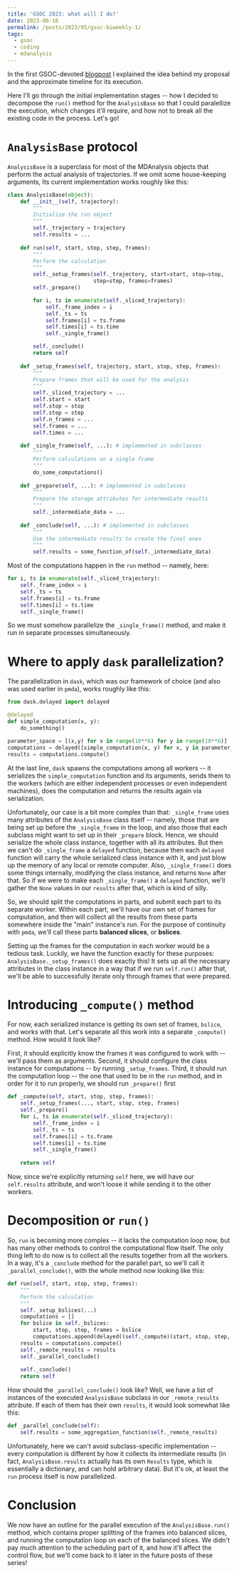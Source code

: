 ```yaml
---
title: 'GSOC 2023: what will I do?'
date: 2023-06-16
permalink: /posts/2023/05/gsoc-biweekly-1/
tags:
  - gsoc
  - coding
  - mdanalysis
---
```


In the first GSOC-devoted [blogpost](https://marinegor.github.io/posts/2023/05/gsoc-proposal/) I explained the idea behind my proposal and the approximate timeline for its execution.

Here I'll go through the initial implementation stages -- how I decided to decompose the `run()` method for the `AnalysisBase` so that I could paralellize the execution, which changes it'll require, and how not to break all the existing code in the process. Let's go!

# `AnalysisBase` protocol

`AnalysisBase` is a superclass for most of the MDAnalysis objects that perform the actual analysis of trajectories. If we omit some house-keeping arguments, Its current implementation works roughly like this:

```python
class AnalysisBase(object):
	def __init__(self, trajectory):
		"""
		Initialize the run object
		"""
		self._trajectory = trajectory
		self.results = ...
	
	def run(self, start, stop, step, frames):
		"""
		Perform the calculation
		"""
		self._setup_frames(self._trajectory, start=start, stop=stop,
						   step=step, frames=frames)
		self._prepare()

		for i, ts in enumerate(self._sliced_trajectory):
			self._frame_index = i
			self._ts = ts
			self.frames[i] = ts.frame
			self.times[i] = ts.time
			self._single_frame()

		self._conclude()
		return self
	
	def _setup_frames(self, trajectory, start, stop, step, frames):
		"""
		Prepare frames that will be used for the analysis
		"""
		self._sliced_trajectory = ...
		self.start = start
		self.stop = stop
		self.step = step
		self.n_frames = ...
		self.frames = ...
		self.times = ...
	
	def _single_frame(self, ...): # implemented in subclasses
		"""
		Perform calculations on a single frame
		"""
		do_some_computations()
	
	def _prepare(self, ...): # implemented in subclasses
		"""
		Prepare the storage attributes for intermediate results
		"""
		self._intermediate_data = ...
	
	def _conclude(self, ...): # implemented in subclasses
		"""
		Use the intermediate results to create the final ones
		"""
		self.results = some_function_of(self._intermediate_data)
```

Most of the computations happen in the `run` method -- namely, here:

```python
for i, ts in enumerate(self._sliced_trajectory):
	self._frame_index = i
	self._ts = ts
	self.frames[i] = ts.frame
	self.times[i] = ts.time
	self._single_frame()
```

So we must somehow parallelize the `_single_frame()` method, and make it run in separate processes simultaneously.

# Where to apply `dask` parallelization?
The parallelization in `dask`, which was our framework of choice (and also was used earlier in `pmda`), works roughly like this:
```python
from dask.delayed import delayed

@delayed
def simple_computation(x, y):
	do_something()

parameter_space = [(x,y) for x in range(10**6) for y in range(10**6)]
computations = delayed([simple_computation(x, y) for x, y in parameter_space])
results = computations.compute()
```
At the last line, `dask` spawns the computations among all workers -- it serializes the `simple_computation` function and its arguments, sends them to the workers (which are either independent processes or even independent machines), does the computation and returns the results again via serialization.

Unfortunately, our case is a bit more complex than that: `_single_frame` uses many attributes of the `AnalysisBase` class itself -- namely, those that are being set up before the `_single_frame` in the loop, and also those that each subclass might want to set up in their `_prepare` block. Hence, we should serialize the whole class instance, together with all its attributes. But then we can't do `_single_frame` a `delayed` function, because then each `delayed` function will carry the whole serialized class instance with it, and just blow up the memory of any local or remote computer.
Also, `_single_frame()` does some things internally, modifying the class instance, and returns `None` after that. So if we were to make each `_single_frame()` a `delayed` function, we'll gather the `None` values in our `results` after that, which is kind of silly.

So, we should split the computations in parts, and submit each part to its separate worker. Within each part, we'll have our own set of frames for computation, and then will collect all the results from these parts somewhere inside the "main" instance's run. For the purpose of continuity with `pmda`, we'll call these parts **balanced slices**, or **bslices**.

Setting up the frames for the computation in each worker would be a tedious task. Luckily, we have the function exactly for these purposes: `AnalysisBase._setup_frames()` does exactly this! It sets up all the necessary attributes in the class instance in a way that if we run `self.run()` after that, we'll be able to successfully iterate only through frames that were prepared.

# Introducing `_compute()` method
For now, each serialized instance is getting its own set of frames, `bslice`, and works with that. Let's separate all this work into a separate `_compute()` method. How would it look like? 

First, it should explicitly know the frames it was configured to work with -- we'll pass them as arguments. Second, it should configure the class instance for computations -- by running `_setup_frames`. Third, it should run the computation loop -- the one that used to be in the `run` method, and in order for it to run properly, we should run `_prepare()` first
```python
def _compute(self, start, stop, step, frames):
	self._setup_frames(..., start, stop, step, frames)
	self._prepare()
	for i, ts in enumerate(self._sliced_trajectory):
		self._frame_index = i
		self._ts = ts
		self.frames[i] = ts.frame
		self.times[i] = ts.time
		self._single_frame()
	
	return self	
```
Now, since we're explicitly returning `self` here, we will have our `self.results` attribute, and won't loose it while sending it to the other workers.

# Decomposition or `run()`

So, `run` is becoming more complex -- it lacks the computation loop now, but has many other methods to control the computational flow itself. 
The only thing left to do now is to collect all the results together from all the workers. In a way, it's a `_conclude` method for the parallel part, so we'll call it `_parallel_conclude()`, with the whole method now looking like this:

```python
def run(self, start, stop, step, frames):
	"""
	Perform the calculation
	"""
	self._setup_bslices(...)
	computations = []
	for bslice in self._bslices:
		start, stop, step, frames = bslice
		computations.append(delayed((self._compute)(start, stop, step, frames)))
	results = computations.compute()
	self._remote_results = results
	self._parallel_conclude()
	
	self._conclude()
	return self
```

How should the `_parallel_conclude()` look like? Well, we have a list of instances of the executed `AnalysisBase` subclass in our `_remote_results` attribute. If each of them has their own `results`, it would look somewhat like this:

```python
def _parallel_conclude(self):
	self.results = some_aggregation_function(self._remote_results)
```

Unfortunately, here we can't avoid subclass-specific implementation -- every computation is different by how it collects its intermediate results (in fact, `AnalysisBase.results` actually has its own `Results` type, which is essentially a dictionary, and can hold arbitrary data). But it's ok, at least the `run` process itself is now parallelized.

# Conclusion
We now have an outline for the parallel execution of the `AnalysisBase.run()` method, which contains proper splitting of the frames into balanced slices, and running the computation loop on each of the balanced slices. We didn't pay much attention to the scheduling part of it, and how it'll affect the control flow, but we'll come back to it later in the future posts of these series!